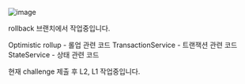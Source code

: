 ![image](https://github.com/jaerius/rollup/assets/139107488/b41ecdc7-d69f-4466-8b2c-e77bd30b469c)

rollback 브랜치에서 작업중입니다.

Optimistic rollup - 롤업 관련 코드
TransactionService - 트랜잭션 관련 코드
StateService - 상태 관련 코드

현재 challenge 제출 후 L2, L1 작업중입니다.
